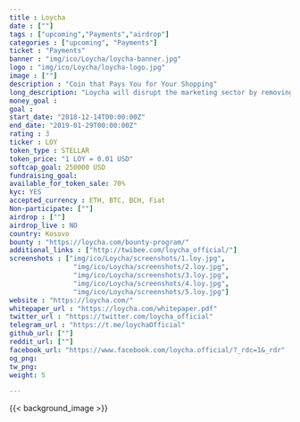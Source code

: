 ```yaml
---
title : Loycha
date : [""]
tags : ["upcoming","Payments","airdrop"]
categories : ["upcoming", "Payments"]
ticket : "Payments"
banner : "img/ico/Loycha/loycha-banner.jpg"
logo : "img/ico/Loycha/loycha-logo.jpg"
image : [""]
description : "Coin that Pays You for Your Shopping"
long_description: "Loycha will disrupt the marketing sector by removing the middleman (the main idea behind Bitcoin and Blockchain) and enabling the companies and their customers to interact directly in a win-win model. The model created by Loycha will enable companies to do their marketing and spend their money directly on their target audience by paying their target audience based on smart-contract advertisements (pay target audience on per click, per view, per download, per purchase etc.). So, instead of paying middle-men like Google, Facebook and other companies that sell advertisements, companies will be able to compete and advertise on their own and dedicate the goods to their customers."
money_goal :
goal :
start_date: "2018-12-14T00:00:00Z"
end_date: "2019-01-29T00:00:00Z"
rating : 3
ticker : LOY
token_type : STELLAR
token_price: "1 LOY = 0.01 USD"
softcap_goal: 250000 USD
fundraising_goal:
available_for_token_sale: 70%
kyc: YES
accepted_currency : ETH, BTC, BCH, Fiat
Non-participate: [""]
airdrop : [""]
airdrop_live : NO
country: Kosovo
bounty : "https://loycha.com/bounty-program/"
additional_links : ["http://twibee.com/loycha_official/"]
screenshots : ["img/ico/Loycha/screenshots/1.loy.jpg",
                "img/ico/Loycha/screenshots/2.loy.jpg",
                "img/ico/Loycha/screenshots/3.loy.jpg",
                "img/ico/Loycha/screenshots/4.loy.jpg",
                "img/ico/Loycha/screenshots/5.loy.jpg"]
website : "https://loycha.com/"
whitepaper_url : "https://loycha.com/whitepaper.pdf"
twitter_url : "https://twitter.com/loycha_official"
telegram_url : "https://t.me/loychaOfficial"
github_url: [""]
reddit_url: [""]
facebook_url: "https://www.facebook.com/loycha.official/?_rdc=1&_rdr"
og_png:
tw_png:
weight: 5

---
```



{{< background_image >}}
